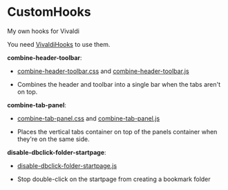# CustomHooks
My own hooks for Vivaldi

You need [VivaldiHooks](https://github.com/justdanpo/VivaldiHooks) to use them.

**combine-header-toolbar**: 
 - [combine-header-toolbar.css](https://github.com/Sporif/CustomHooks/blob/master/hooks/combine-header-toolbar.css) and [combine-header-toolbar.js](https://github.com/Sporif/CustomHooks/blob/master/hooks/combine-header-toolbar.js)

 - Combines the header and toolbar into a single bar when the tabs aren't on top.

**combine-tab-panel**: 
 - [combine-tab-panel.css](https://github.com/Sporif/CustomHooks/blob/master/hooks/combine-tab-panel.css) and [combine-tab-panel.js](https://github.com/Sporif/CustomHooks/blob/master/hooks/combine-tab-panel.js)
 
 - Places the vertical tabs container on top of the panels container when they're on the same side. 
 
**disable-dbclick-folder-startpage**:
 - [disable-dbclick-folder-startpage.js](https://github.com/Sporif/CustomHooks/blob/master/hooks/disable-dbclick-folder-startpage.js)
 
 - Stop double-click on the startpage from creating a bookmark folder 
 



